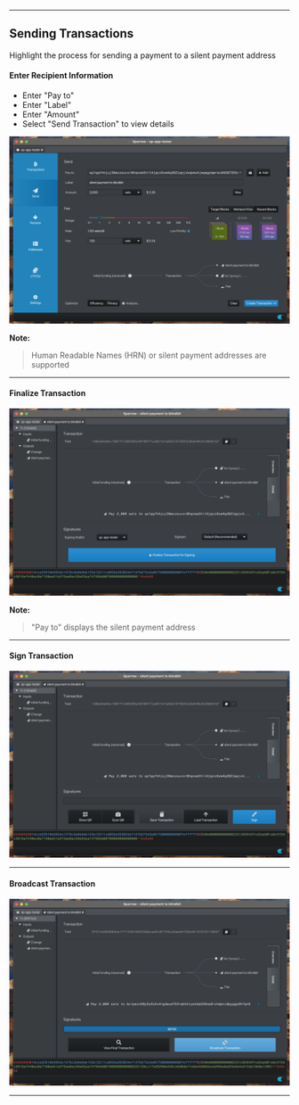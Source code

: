  ***
## Sending Transactions

Highlight the process for sending a payment to a silent payment address

#### Enter Recipient Information

- Enter "Pay to"
- Enter "Label"
- Enter "Amount"
- Select "Send Transaction" to view details

<img src="../screenshots/sending_enter_recipient_information.png" alt="Enter Recipient Information" style="max-height: 500px;">


**Note:**
> Human Readable Names (HRN) or silent payment addresses are supported
> 

---

#### Finalize Transaction


<img src="../screenshots/sending_finalize_transaction.png" alt="Finalize Transaction" style="max-height: 500px;">


**Note:**
> "Pay to" displays the silent payment address

---

#### Sign Transaction


<img src="../screenshots/sending_sign_transaction.png" alt="Sign Transaction" style="max-height: 500px;">



---

#### Broadcast Transaction


<img src="../screenshots/sending_broadcast_transaction.png" alt="Broadcast Transaction" style="max-height: 500px;">



---

